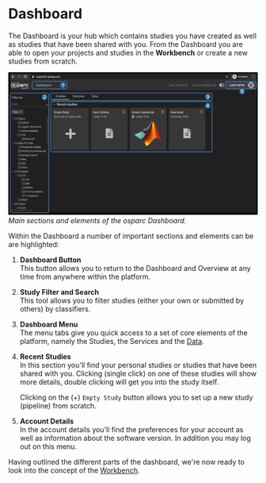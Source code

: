 # Dashboard 

The Dashboard is your hub which contains studies you have created as well as studies that have been shared with you. From the Dashboard you are able to open your projects and studies in the **Workbench** or create a new studies from scratch.

![dash](https://github.com/ITISFoundation/osparc-manual-z43/blob/master/docs/_media/dashboard.png?raw=true)
*Main sections and elements of the *osparc* Dashboard.*

Within the Dashboard a number of important sections and elements can be are highlighted:

1. **Dashboard Button** <br/>
   This button allows you to return to the Dashboard and Overview at any time from anywhere within the platform.

2. **Study Filter and Search** <br/>
   This tool allows you to filter studies (either your own or submitted by others) by classifiers.

3. **Dashboard Menu** <br/>
   The menu tabs give you quick access to a set of core elements of the platform, namely the Studies, the Services and the [Data](Data.md).

4. **Recent Studies** <br/>
   In this section you'll find your personal studies or studies that have been shared with you. Clicking (single click) on one of these studies will show more details, double clicking will get you into the study itself.<br/>

   Clicking on the (+) ```Empty Study``` button allows you to set up a new study (pipeline) from scratch.

5. **Account Details** <br/>
    In the account details you'll find the preferences for your account as well as information about the software version. In addition you may log out on this menu.


Having outlined the different parts of the dashboard, we're now ready to look into the concept of the [Workbench](/docs/platform_introduction/core_elements/workbench.md).